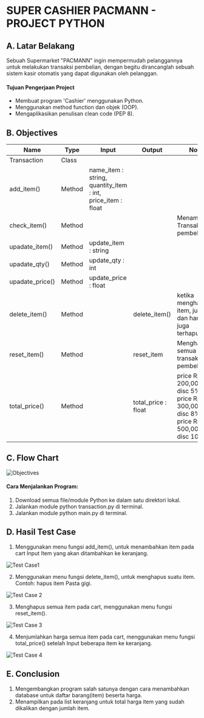 # SUPER CASHIER PACMANN - PROJECT PYTHON
## A. Latar Belakang 

Sebuah Supermarket "PACMANN" ingin mempermudah pelanggannya untuk melakukan transaksi pembelian, dengan begitu dirancanglah sebuah sistem kasir otomatis yang dapat digunakan oleh pelanggan. 


#### Tujuan Pengerjaan Project
- Membuat program 'Cashier' menggunakan Python.
- Menggunakan method function dan objek (OOP).
- Mengaplikasikan penulisan clean code (PEP 8).

## B. Objectives


| Name |Type| Input |  Output |  Note  |
| ------ | ------ | ------ | ------ | ------ |
| Transaction| Class | | |  |
| add_item()| Method |name_item : string, quantity_item : int, price_item : float| |  |
| check_item()| Method | | | Menampilkan Transaksi pembelian |
| upadate_item()| Method |update_item : string | |  |
| upadate_qty()| Method |update_qty : int | |  |
| upadate_price()| Method |update_price : float| |  |
| delete_item()| Method | | delete_item()| ketika menghapus item, jumlah dan harga juga terhapus |
| reset_item()| Method | |reset_item |  Menghapus semua item transaksi pembelian|
| total_price()| Method | | total_price : float| price Rp 200,000 disc 5%, price Rp 300,000 disc 8%, price Rp 500,000 disc 10%|


## C. Flow Chart
![Objectives](https://github.com/taqi014/PYTHON-PROJECT1/assets/138283551/67bd93cb-f4e9-47fc-accc-542e28337656)


#### Cara Menjalankan Program:
1. Download semua file/module Python ke dalam satu direktori lokal.
2. Jalankan module python transaction.py di terminal.
3. Jalankan module python main.py di terminal.

## D. Hasil Test Case
1. Menggunakan menu fungsi add_item(), untuk menambahkan item pada cart
Input Item yang akan ditambahkan ke keranjang.

![Test Case1](https://github.com/taqi014/PYTHON-PROJECT1/assets/138283551/d2fb2909-b8e8-4caa-97b2-6421b759840a)


2. Menggunakan menu fungsi delete_item(), untuk menghapus suatu item. 
Contoh: hapus item Pasta gigi.

![Test Case 2](https://github.com/taqi014/PYTHON-PROJECT1/assets/138283551/74ed27b5-f91c-4ab2-b076-145f8888e2e5)

3. Menghapus semua item pada cart, menggunakan menu fungsi reset_item().

![Test Case 3](https://github.com/taqi014/PYTHON-PROJECT1/assets/138283551/1a6c47cb-1fa3-4c43-8507-cc1a3589f8bb)

4. Menjumlahkan harga semua item pada cart, menggunakan menu fungsi total_price() setelah Input beberapa item ke keranjang.

![Test Case 4](https://github.com/taqi014/PYTHON-PROJECT1/assets/138283551/f0670899-3b6b-42c3-b1f4-0614b8545eca)

## E. Conclusion
1. Mengembangkan program salah satunya dengan cara menambahkan database untuk daftar barang(item) beserta harga.
2. Menampilkan pada list keranjang untuk total harga item yang sudah dikalikan dengan jumlah item.
